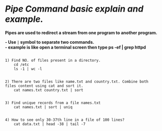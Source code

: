 <h1><i>Pipe Command basic explain and example.</i></h1>
<b>Pipes are used to redirect a stream from one program to another program.</b><br>

<b>- Use ```|``` symbol to separate two commands.</b><br>
<b>- example is like open a terminal screen then type ps -ef | grep httpd </b> 

```

1) Find NO. of files present in a directory.
    cd /etc
    ls -1 | wc -l


2) There are two files like name.txt and country.txt. Combine both files content using cat and sort it.
    cat names.txt country.txt | sort


3) Find unique records from a file names.txt
    cat names.txt | sort | uniq


4) How to see only 30-37th line in a file of 100 lines?
    cat data.txt | head -38 | tail -7

```

